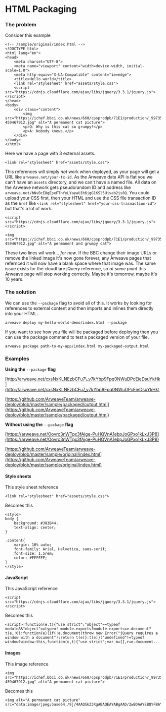 # HTML Packaging

### The problem

Consider this example

```markup
<!-- /sample/original/index.html -->
<!DOCTYPE html>
<html lang="en">
<head>
    <meta charset="UTF-8">
    <meta name="viewport" content="width=device-width, initial-scale=1.0">
    <meta http-equiv="X-UA-Compatible" content="ie=edge">
    <title>Hello world</title>
    <link rel="stylesheet" href="assets/style.css">
    <script src="https://cdnjs.cloudflare.com/ajax/libs/jquery/3.3.1/jquery.js"></script>
</head>
<body>
    <div class="content">
        <img src="https://ichef.bbci.co.uk/news/660/cpsprodpb/71E1/production/_99735192_gettyimages-459467912.jpg" alt="A permanent cat picture">
        <p>Q: Why is this cat so grumpy?</p>
        <p>A: Nobody knows.</p>
    </div>
</body>
</html>
```

Here we have a page with 3 external assets.

```markup
<link rel="stylesheet" href="assets/style.css">
```

This references will simply _not_ work when deployed, as your page will get a URL like `arweave.net/your-tx-id`. As the Arweave data API is flat you we can't have an `assets` directory, and we can't have a named file. All data on the Arweave network gets pseudorandom ID and address like `arweave.net/hNvBcEOgEpeFTnYyLYayaU1h6jgG1KSl5Ujvab2js8Q`. You could upload your CSS first, then your HTML and use the CSS file transaction ID as the `href` like `<link rel="stylesheet" href="your-css-trasnaction-id">` but that's a lot of work.

```markup
<script src="https://cdnjs.cloudflare.com/ajax/libs/jquery/3.3.1/jquery.js"></script>

<img src="https://ichef.bbci.co.uk/news/660/cpsprodpb/71E1/production/_99735192_gettyimages-459467912.jpg" alt="A permanent and grumpy cat">
```

These two lines wil work... _for now_. If the BBC change their image URLs or remove the linked image it's now gone forever, any Arweave pages that refernced it will now have a blank space where that image was. The same issue exists for the cloudflare jQuery reference, so _at some point_ this Arweave page will stop working correctly. Maybe it's tomorrow, maybe it's 10 years.

### The solution

We can use the `--package` flag to avoid all of this. It works by looking for references to external content and then imports and inlines them directly into your HTML.

```text
arweave deploy my-hello-world-demo/index.html --package
```

If you want to see how you file will be packaged before deploying then you can use the package command to test a packaged version of your file.

```text
arweave package path-to-my-app/index.html my-packaged-output.html
```

### Examples

**Using the** `--package` **flag**

[http://arweave.net/cxsNxKLNEzbCFu7\_v7kYbp9Fpq0NWuDPcEieDsuYkHk](http://arweave.net/cxsNxKLNEzbCFu7_v7kYbp9Fpq0NWuDPcEieDsuYkHk)

[https://github.com/ArweaveTeam/arweave-deploy/blob/master/sample/packaged/output.html](https://github.com/ArweaveTeam/arweave-deploy/blob/master/sample/packaged/output.html)

**Without using the** `--package` **flag**

[https://arweave.net/Oovrc3nWTpx3fAige-PuHQVnA1ebpJoGPxo1kLxJ3P8](https://arweave.net/Oovrc3nWTpx3fAige-PuHQVnA1ebpJoGPxo1kLxJ3P8)

[https://github.com/ArweaveTeam/arweave-deploy/blob/master/sample/original/index.html](https://github.com/ArweaveTeam/arweave-deploy/blob/master/sample/original/index.html)

#### Style sheets

This style sheet reference

```markup
<link rel="stylesheet" href="assets/style.css">
```

Becomes this

```markup
<style>
body {
    background: #383B44;
    text-align: center;
}

.content{
    margin: 10% auto;
    font-family: Arial, Helvetica, sans-serif;
    font-size: 1.5rem;
    color: #FFFFFF;
}
</style>
```

#### JavaScript

This JavaScript reference

```markup
<script src="https://cdnjs.cloudflare.com/ajax/libs/jquery/3.3.1/jquery.js"></script>
```

Becomes this

```markup
<script>!function(e,t){"use strict";"object"==typeof module&&"object"==typeof module.exports?module.exports=e.document?t(e,!0):function(e){if(!e.document)throw new Error("jQuery requires a window with a document");return t(e)}:t(e)}("undefined"!=typeof window?window:this,function(e,t){"use strict";var n=[],r=e.document...
```

#### Images

This image reference

```markup
<img src="https://ichef.bbci.co.uk/news/660/cpsprodpb/71E1/production/_99735192_gettyimages-459467912.jpg" alt="A permanent cat picture">
```

Becomes this

```markup
<img alt="A permanent cat picture" src="data:image/jpeg;base64,/9j/4AAQSkZJRgABAQEAYABgAAD/2wBDAAYEBQYFBAYGBQYHBwYIChAKCgkJChQODwwQFxQYGBcUFhYaHSUfGhsjHBYWICwgIyYnKSopGR8tMC0oMCUoKSj/2wBDAQcHBwoIChMKChMoGhYaKCgoKCgoKCgoKCgoKCgoKCgoKCgoKCgoKCgoKCgoKCgoKCgoKCgoKCgoKCgoKCgoKCj...
```

